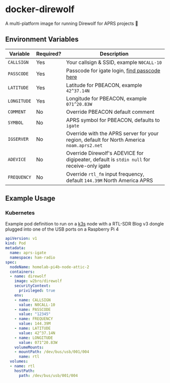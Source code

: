 # docker-direwolf
A multi-platform image for running Direwolf for APRS projects 📡

## Environment Variables

| Variable    | Required? | Description |
|-------------|-----------|-------------|
| `CALLSIGN`  | Yes | Your callsign & SSID, example `N0CALL-10` |
| `PASSCODE`  | Yes | Passcode for igate login, [find passcode here] |
| `LATITUDE`  | Yes | Latitude for PBEACON, example `42^37.14N` |
| `LONGITUDE` | Yes | Longitude for PBEACON, example `071^20.83W` |
| `COMMENT`   | No  | Override PBEACON default comment |
| `SYMBOL`    | No  | APRS symbol for PBEACON, defaults to `igate` |
| `IGSERVER`  | No  | Override with the APRS server for your region, default for North America `noam.aprs2.net` |
| `ADEVICE`   | No  | Override Direwolf's ADEVICE for digipeater, default is `stdin null` for receive-only igate |
| `FREQUENCY` | No  | Override `rtl_fm` input frequency, default `144.39M` North America APRS |

## Example Usage

### Kubernetes
Example pod definition to run on a [k3s] node with a RTL-SDR Blog v3 dongle plugged into one of the USB ports on a Raspberry Pi 4

```yaml
apiVersion: v1
kind: Pod
metadata:
  name: aprs-igate
  namespace: ham-radio
spec:
  nodeName: homelab-pi4b-node-attic-2
  containers:
  - name: direwolf
    image: w2bro/direwolf
    securityContext:
      privileged: true
    env:
    - name: CALLSIGN
      value: N0CALL-10
    - name: PASSCODE
      value: "12345"
    - name: FREQUENCY
      value: 144.39M
    - name: LATITUDE
      value: 42^37.14N
    - name: LONGITUDE
      value: 071^20.83W
    volumeMounts:
    - mountPath: /dev/bus/usb/001/004
      name: rtl
  volumes:
  - name: rtl
    hostPath:
      path: /dev/bus/usb/001/004
```

[find passcode here]: http://apps.magicbug.co.uk/passcode/
[k3s]: https://k3s.io
